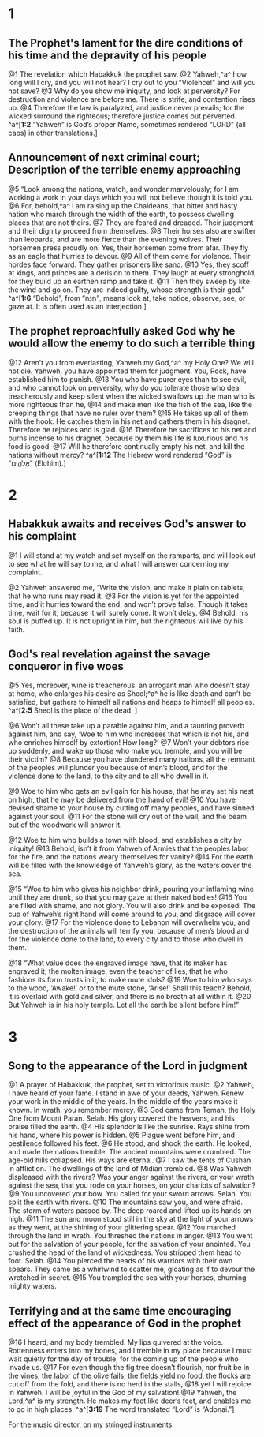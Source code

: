 # 1 
## The Prophet's lament for the dire conditions of his time and the depravity of his people
@1 The revelation which Habakkuk the prophet saw. 
@2 Yahweh,^a^ how long will I cry, and you will not hear? I cry out to you “Violence!” and will you not save? 
@3 Why do you show me iniquity, and look at perversity? For destruction and violence are before me. There is strife, and contention rises up. 
@4 Therefore the law is paralyzed, and justice never prevails; for the wicked surround the righteous; therefore justice comes out perverted. 
^a^[**1:2** “Yahweh” is God’s proper Name, sometimes rendered “LORD” (all caps) in other translations.]

## Announcement of next criminal court; Description of the terrible enemy approaching
@5 “Look among the nations, watch, and wonder marvelously; for I am working a work in your days which you will not believe though it is told you. 
@6 For, behold,^a^ I am raising up the Chaldeans, that bitter and hasty nation who march through the width of the earth, to possess dwelling places that are not theirs. 
@7 They are feared and dreaded. Their judgment and their dignity proceed from themselves. 
@8 Their horses also are swifter than leopards, and are more fierce than the evening wolves. Their horsemen press proudly on. Yes, their horsemen come from afar. They fly as an eagle that hurries to devour. 
@9 All of them come for violence. Their hordes face forward. They gather prisoners like sand. 
@10 Yes, they scoff at kings, and princes are a derision to them. They laugh at every stronghold, for they build up an earthen ramp and take it. 
@11 Then they sweep by like the wind and go on. They are indeed guilty, whose strength is their god.” 
^a^[**1:6** “Behold”, from “הִנֵּה”, means look at, take notice, observe, see, or gaze at. It is often used as an interjection.]

## The prophet reproachfully asked God why he would allow the enemy to do such a terrible thing
@12 Aren’t you from everlasting, Yahweh my God,^a^ my Holy One? We will not die. Yahweh, you have appointed them for judgment. You, Rock, have established him to punish. 
@13 You who have purer eyes than to see evil, and who cannot look on perversity, why do you tolerate those who deal treacherously and keep silent when the wicked swallows up the man who is more righteous than he, 
@14 and make men like the fish of the sea, like the creeping things that have no ruler over them? 
@15 He takes up all of them with the hook. He catches them in his net and gathers them in his dragnet. Therefore he rejoices and is glad. 
@16 Therefore he sacrifices to his net and burns incense to his dragnet, because by them his life is luxurious and his food is good. 
@17 Will he therefore continually empty his net, and kill the nations without mercy?
^a^[**1:12** The Hebrew word rendered “God” is “אֱלֹהִ֑ים” (Elohim).] 

# 2 
## Habakkuk awaits and receives God's answer to his complaint
@1 I will stand at my watch and set myself on the ramparts, and will look out to see what he will say to me, and what I will answer concerning my complaint. 

@2 Yahweh answered me, “Write the vision, and make it plain on tablets, that he who runs may read it. 
@3 For the vision is yet for the appointed time, and it hurries toward the end, and won’t prove false. Though it takes time, wait for it, because it will surely come. It won’t delay. 
@4 Behold, his soul is puffed up. It is not upright in him, but the righteous will live by his faith.

## God's real revelation against the savage conqueror in five woes
@5 Yes, moreover, wine is treacherous: an arrogant man who doesn’t stay at home, who enlarges his desire as Sheol;^a^ he is like death and can’t be satisfied, but gathers to himself all nations and heaps to himself all peoples. 
^a^[**2:5** Sheol is the place of the dead. ]

@6 Won’t all these take up a parable against him, and a taunting proverb against him, and say, ‘Woe to him who increases that which is not his, and who enriches himself by extortion! How long?’ 
@7 Won’t your debtors rise up suddenly, and wake up those who make you tremble, and you will be their victim? 
@8 Because you have plundered many nations, all the remnant of the peoples will plunder you because of men’s blood, and for the violence done to the land, to the city and to all who dwell in it. 

@9 Woe to him who gets an evil gain for his house, that he may set his nest on high, that he may be delivered from the hand of evil! 
@10 You have devised shame to your house by cutting off many peoples, and have sinned against your soul. 
@11 For the stone will cry out of the wall, and the beam out of the woodwork will answer it. 

@12 Woe to him who builds a town with blood, and establishes a city by iniquity! 
@13 Behold, isn’t it from Yahweh of Armies that the peoples labor for the fire, and the nations weary themselves for vanity? 
@14 For the earth will be filled with the knowledge of Yahweh’s glory, as the waters cover the sea. 

@15 “Woe to him who gives his neighbor drink, pouring your inflaming wine until they are drunk, so that you may gaze at their naked bodies! 
@16 You are filled with shame, and not glory. You will also drink and be exposed! The cup of Yahweh’s right hand will come around to you, and disgrace will cover your glory. 
@17 For the violence done to Lebanon will overwhelm you, and the destruction of the animals will terrify you, because of men’s blood and for the violence done to the land, to every city and to those who dwell in them. 

@18 “What value does the engraved image have, that its maker has engraved it; the molten image, even the teacher of lies, that he who fashions its form trusts in it, to make mute idols? 
@19 Woe to him who says to the wood, ‘Awake!’ or to the mute stone, ‘Arise!’ Shall this teach? Behold, it is overlaid with gold and silver, and there is no breath at all within it. 
@20 But Yahweh is in his holy temple. Let all the earth be silent before him!” 

# 3 
## Song to the appearance of the Lord in judgment
@1 A prayer of Habakkuk, the prophet, set to victorious music. 
@2 Yahweh, I have heard of your fame. I stand in awe of your deeds, Yahweh. Renew your work in the middle of the years. In the middle of the years make it known. In wrath, you remember mercy. 
@3 God came from Teman, the Holy One from Mount Paran. Selah. His glory covered the heavens, and his praise filled the earth. 
@4 His splendor is like the sunrise. Rays shine from his hand, where his power is hidden. 
@5 Plague went before him, and pestilence followed his feet. 
@6 He stood, and shook the earth. He looked, and made the nations tremble. The ancient mountains were crumbled. The age-old hills collapsed. His ways are eternal. 
@7 I saw the tents of Cushan in affliction. The dwellings of the land of Midian trembled. 
@8 Was Yahweh displeased with the rivers? Was your anger against the rivers, or your wrath against the sea, that you rode on your horses, on your chariots of salvation? 
@9 You uncovered your bow. You called for your sworn arrows. Selah. You split the earth with rivers. 
@10 The mountains saw you, and were afraid. The storm of waters passed by. The deep roared and lifted up its hands on high. 
@11 The sun and moon stood still in the sky at the light of your arrows as they went, at the shining of your glittering spear. 
@12 You marched through the land in wrath. You threshed the nations in anger. 
@13 You went out for the salvation of your people, for the salvation of your anointed. You crushed the head of the land of wickedness. You stripped them head to foot. Selah. 
@14 You pierced the heads of his warriors with their own spears. They came as a whirlwind to scatter me, gloating as if to devour the wretched in secret. 
@15 You trampled the sea with your horses, churning mighty waters.

## Terrifying and at the same time encouraging effect of the appearance of God in the prophet
@16 I heard, and my body trembled. My lips quivered at the voice. Rottenness enters into my bones, and I tremble in my place because I must wait quietly for the day of trouble, for the coming up of the people who invade us. 
@17 For even though the fig tree doesn’t flourish, nor fruit be in the vines, the labor of the olive fails, the fields yield no food, the flocks are cut off from the fold, and there is no herd in the stalls, 
@18 yet I will rejoice in Yahweh. I will be joyful in the God of my salvation! 
@19 Yahweh, the Lord,^a^ is my strength. He makes my feet like deer’s feet, and enables me to go in high places. 
^a^[**3:19** The word translated “Lord” is “Adonai.”]

For the music director, on my stringed instruments. 